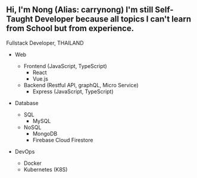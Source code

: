## Hi, I'm Nong (Alias: carrynong) I'm still Self-Taught Developer because all topics I can't learn from School but from experience.

Fullstack Developer, THAILAND

- Web
  - Frontend (JavaScript, TypeScript)
    - React
    - Vue.js
  - Backend (Restful API, graphQL, Micro Service)
    - Express (JavaScript, TypeScript)

- Database
  - SQL
    - MySQL
  - NoSQL
    - MongoDB
    - Firebase Cloud Firestore
    
- DevOps
  - Docker
  - Kubernetes (K8S)
